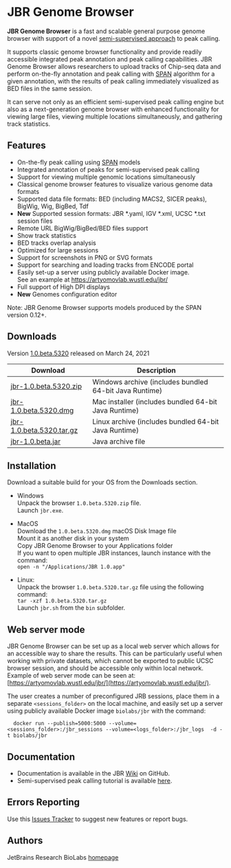 JBR Genome Browser
==================

**JBR Genome Browser** is a fast and scalable general purpose genome browser with support of a
novel [semi-supervised approach](http://artyomovlab.wustl.edu/aging/tools.html) to peak calling.

It supports classic genome browser functionality and provide readily accessible integrated peak annotation and peak
calling capabilities. JBR Genome Browser allows researchers to upload tracks of Chip-seq data and perform on-the-fly
annotation and peak calling with [SPAN](https://github.com/JetBrains-Research/span) algorithm for a given annotation,
with the results of peak calling immediately visualized as BED files in the same session.

It can serve not only as an efficient semi-supervised peak calling engine but also as a next-generation genome browser
with enhanced functionality for viewing large files, viewing multiple locations simultaneously, and gathering track
statistics.

Features
--------

* On-the-fly peak calling using [SPAN](https://github.com/JetBrains-Research/span) models
* Integrated annotation of peaks for semi-supervised peak calling
* Support for viewing multiple genomic locations simultaneously
* Classical genome browser features to visualize various genome data formats
* Supported data file formats: BED (including MACS2, SICER peaks), BigWig, Wig, BigBed, Tdf
* **New** Supported session formats: JBR *.yaml, IGV *.xml, UCSC *.txt session files
* Remote URL BigWig/BigBed/BED files support
* Show track statistics
* BED tracks overlap analysis
* Optimized for large sessions
* Support for screenshots in PNG or SVG formats
* Support for searching and loading tracks from ENCODE portal
* Easily set-up a server using publicly available Docker image.<br>
  See an example at https://artyomovlab.wustl.edu/jbr/
* Full support of High DPI displays
* **New** Genomes configuration editor

Note: JBR Genome Browser supports models produced by the SPAN version 0.12+.

Downloads
---------

Version [1.0.beta.5320](https://github.com/JetBrains-Research/jbr/releases/tag/1.0.beta.5320) released on March 24, 2021

| Download | Description |
| -------- | ----------- |
| [jbr-1.0.beta.5320.zip](https://download.jetbrains.com/biolabs/jbr_browser/win/jbr-1.0.beta.5320.zip) | Windows archive (includes bundled 64-bit Java Runtime) |
| [jbr-1.0.beta.5320.dmg](https://download.jetbrains.com/biolabs/jbr_browser/mac/jbr-1.0.beta.5320.dmg)      | Mac installer (includes bundled 64-bit Java Runtime)   |
| [jbr-1.0.beta.5320.tar.gz](https://download.jetbrains.com/biolabs/jbr_browser/linux/jbr-1.0.beta.5320.tar.gz) | Linux archive (includes bundled 64-bit Java Runtime)   |
| [jbr-1.0.beta.jar](https://download.jetbrains.com/biolabs/jbr_browser/jar/jbr-1.0.beta.5320.jar) | Java archive file |

Installation
------------
Download a suitable build for your OS from the Downloads section.

* Windows<br>
  Unpack the browser `1.0.beta.5320.zip` file.<br>
  Launch `jbr.exe`.

* MacOS<br>
  Download the `1.0.beta.5320.dmg` macOS Disk Image file<br>
  Mount it as another disk in your system<br>
  Copy JBR Genome Browser to your Applications folder<br>
  If you want to open multiple JBR instances, launch instance with the command:<br>
  `open -n "/Applications/JBR 1.0.app"`

* Linux:<br>
  Unpack the browser `1.0.beta.5320.tar.gz` file using the following command:<br>
  `tar -xzf 1.0.beta.5320.tar.gz`<br>
  Launch `jbr.sh` from the `bin` subfolder.

Web server mode
---------------
JBR Genome Browser can be set up as a local web server which allows for an accessible way to share the results. This can
be particularly useful when working with private datasets, which cannot be exported to public UCSC browser session, and
should be accessible only within local network.<br>
Example of web server mode can be seen at: [https://artyomovlab.wustl.edu/jbr/](https://artyomovlab.wustl.edu/jbr/).

The user creates a number of preconfigured JRB sessions, place them in a separate `<sessions_folder>` on the local
machine, and easily set up a server using publicly available Docker image `biolabs/jbr` with the command:

```
  docker run --publish=5000:5000 --volume=<sessions_folder>:/jbr_sessions --volume=<logs_folder>:/jbr_logs  -d -t biolabs/jbr
```

Documentation
-------------

* Documentation is available in the JBR [Wiki](https://github.com/JetBrains-Research/jbr/wiki) on GitHub.
* Semi-supervised peak calling tutorial is available [here](https://artyomovlab.wustl.edu/aging/howto.html).

Errors Reporting
-----------------

Use this [Issues Tracker](https://github.com/JetBrains-Research/jbr/issues) to suggest new features or report bugs.

Authors
-------
JetBrains Research BioLabs [homepage](https://research.jetbrains.org/groups/biolabs)
